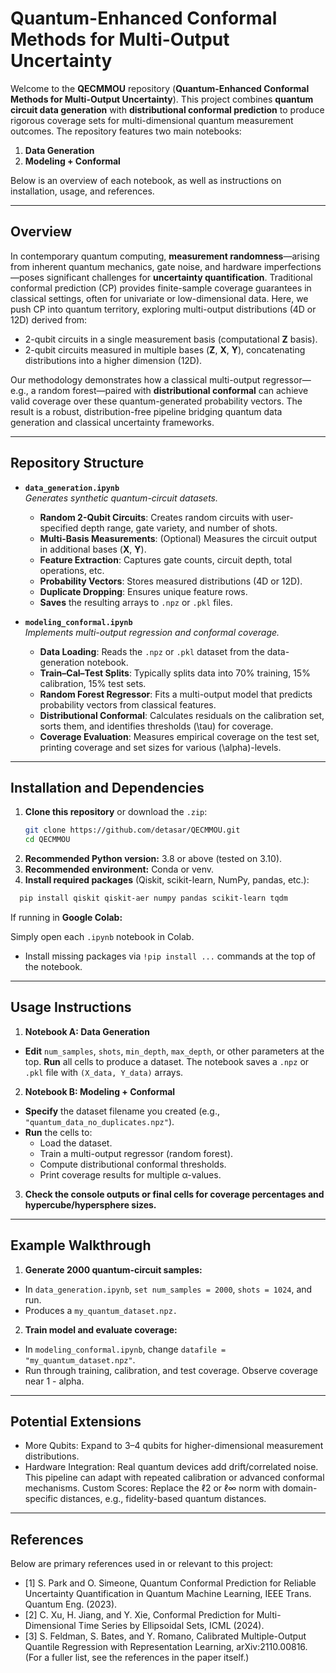 # Quantum-Enhanced Conformal Methods for Multi-Output Uncertainty

Welcome to the **QECMMOU** repository (**Quantum-Enhanced Conformal Methods for Multi-Output Uncertainty**). This project combines **quantum circuit data generation** with **distributional conformal prediction** to produce rigorous coverage sets for multi-dimensional quantum measurement outcomes. The repository features two main notebooks:

1. **Data Generation**  
2. **Modeling + Conformal**  

Below is an overview of each notebook, as well as instructions on installation, usage, and references.

---

## Overview

In contemporary quantum computing, **measurement randomness**—arising from inherent quantum mechanics, gate noise, and hardware imperfections—poses significant challenges for **uncertainty quantification**. Traditional conformal prediction (CP) provides finite-sample coverage guarantees in classical settings, often for univariate or low-dimensional data. Here, we push CP into quantum territory, exploring multi-output distributions (4D or 12D) derived from:
- 2-qubit circuits in a single measurement basis (computational **Z** basis).
- 2-qubit circuits measured in multiple bases (**Z**, **X**, **Y**), concatenating distributions into a higher dimension (12D).

Our methodology demonstrates how a classical multi-output regressor—e.g., a random forest—paired with **distributional conformal** can achieve valid coverage over these quantum-generated probability vectors. The result is a robust, distribution-free pipeline bridging quantum data generation and classical uncertainty frameworks.

---

## Repository Structure

- **`data_generation.ipynb`**  
  *Generates synthetic quantum-circuit datasets.*  
  - **Random 2-Qubit Circuits**: Creates random circuits with user-specified depth range, gate variety, and number of shots.  
  - **Multi-Basis Measurements**: (Optional) Measures the circuit output in additional bases (**X**, **Y**).  
  - **Feature Extraction**: Captures gate counts, circuit depth, total operations, etc.  
  - **Probability Vectors**: Stores measured distributions (4D or 12D).  
  - **Duplicate Dropping**: Ensures unique feature rows.  
  - **Saves** the resulting arrays to `.npz` or `.pkl` files.

- **`modeling_conformal.ipynb`**  
  *Implements multi-output regression and conformal coverage.*  
  - **Data Loading**: Reads the `.npz` or `.pkl` dataset from the data-generation notebook.  
  - **Train–Cal–Test Splits**: Typically splits data into 70% training, 15% calibration, 15% test sets.  
  - **Random Forest Regressor**: Fits a multi-output model that predicts probability vectors from classical features.  
  - **Distributional Conformal**: Calculates residuals on the calibration set, sorts them, and identifies thresholds \(\tau\) for coverage.  
  - **Coverage Evaluation**: Measures empirical coverage on the test set, printing coverage and set sizes for various \(\alpha\)-levels.

---

## Installation and Dependencies

1. **Clone this repository** or download the `.zip`:
   ```bash
   git clone https://github.com/detasar/QECMMOU.git
   cd QECMMOU
   ```
2. **Recommended Python version:** 3.8 or above (tested on 3.10).
3. **Recommended environment:** Conda or venv.
4. **Install required packages** (Qiskit, scikit-learn, NumPy, pandas, etc.):
```bash
  pip install qiskit qiskit-aer numpy pandas scikit-learn tqdm
```
If running in **Google Colab:**

Simply open each `.ipynb` notebook in Colab.
* Install missing packages via `!pip install ...` commands at the top of the notebook.

---
## Usage Instructions
1. **Notebook A: Data Generation**

* **Edit** `num_samples`, `shots`, `min_depth`, `max_depth`, or other parameters at the top.
**Run** all cells to produce a dataset.
The notebook saves a `.npz` or `.pkl` file with `(X_data, Y_data)` arrays.

2. **Notebook B: Modeling + Conformal**

* **Specify** the dataset filename you created (e.g., `"quantum_data_no_duplicates.npz"`).
* **Run** the cells to:
  * Load the dataset.
  * Train a multi-output regressor (random forest).
  * Compute distributional conformal thresholds.
  * Print coverage results for multiple α-values.
    
3. **Check the console outputs or final cells for coverage percentages and hypercube/hypersphere sizes.**

---
## Example Walkthrough
 1. **Generate 2000 quantum-circuit samples:**

  * In `data_generation.ipynb`, `set num_samples = 2000`, `shots = 1024`, and run.
  * Produces a `my_quantum_dataset.npz.`

2. **Train model and evaluate coverage:**

  * In `modeling_conformal.ipynb`, change `datafile = "my_quantum_dataset.npz"`.
  * Run through training, calibration, and test coverage. Observe coverage near 1 - alpha.
    
---
## Potential Extensions
* More Qubits: Expand to 3–4 qubits for higher-dimensional measurement distributions.
* Hardware Integration: Real quantum devices add drift/correlated noise. This pipeline can adapt with repeated calibration or advanced conformal mechanisms.
Custom Scores: Replace the ℓ2 or ℓ∞ norm with domain-specific distances, e.g., fidelity-based quantum distances.

---
## References
Below are primary references used in or relevant to this project:

* [1] S. Park and O. Simeone, Quantum Conformal Prediction for Reliable Uncertainty Quantification in Quantum Machine Learning, IEEE Trans. Quantum Eng. (2023).
* [2] C. Xu, H. Jiang, and Y. Xie, Conformal Prediction for Multi-Dimensional Time Series by Ellipsoidal Sets, ICML (2024).
* [3] S. Feldman, S. Bates, and Y. Romano, Calibrated Multiple-Output Quantile Regression with Representation Learning, arXiv:2110.00816.
(For a fuller list, see the references in the paper itself.)

